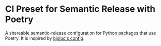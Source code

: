 # CI Preset for Semantic Release with Poetry

A shareable semantic-release configuration for Python packages that use Poetry.
It is inspired by [bjoluc's config](https://github.com/bjoluc/semantic-release-config-poetry).
